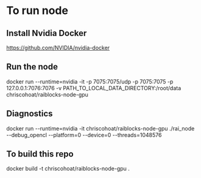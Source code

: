 # To run node

## Install Nvidia Docker

https://github.com/NVIDIA/nvidia-docker

## Run the node

docker run --runtime=nvidia -it -p 7075:7075/udp -p 7075:7075 -p 127.0.0.1:7076:7076 -v PATH_TO_LOCAL_DATA_DIRECTORY:/root/data chriscohoat/raiblocks-node-gpu

## Diagnostics

docker run --runtime=nvidia -it chriscohoat/raiblocks-node-gpu ./rai_node --debug_opencl --platform=0 --device=0 --threads=1048576

## To build this repo

docker build -t chriscohoat/raiblocks-node-gpu .
